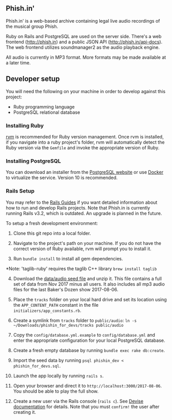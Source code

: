 Phish.in'
---------

Phish.in' is a web-based archive containing legal live audio recordings of the musical group Phish.

Ruby on Rails and PostgreSQL are used on the server side.  There's a web frontend (http://phish.in) and a public JSON API (http://phish.in/api-docs).  The web frontend utilizes soundmanager2 as the audio playback engine.

All audio is currently in MP3 format.  More formats may be made available at a later time.

## Developer setup

You will need the following on your machine in order to develop against this project:
 - Ruby programming language
 - PostgreSQL relational database

### Installing Ruby
[rvm](https://rvm.io/) is recommended for Ruby version management.  Once rvm is installed, if you navigate into a ruby project's folder, rvm will automatically detect the Ruby version via the `Gemfile` and invoke the appropriate version of Ruby.

### Installing PostgreSQL
You can download an installer from the [PostgreSQL website](https://www.postgresql.org/download/) or use [Docker](https://www.docker.com/) to virtualize the service.  Version 10 is recommended.

### Rails Setup
You may refer to the [Rails Guides](http://guides.rubyonrails.org/) if you want detailed information about how to run and develop Rails projects.  Note that Phish.in is currently running Rails v3.2, which is outdated.  An upgrade is planned in the future.

To setup a fresh development environment:

1. Clone this git repo into a local folder.

2. Navigate to the project's path on your machine.  If you do not have the correct version of Ruby available, rvm will prompt you to install it.

3. Run `bundle install` to install all gem dependencies.

*Note: 'taglib-ruby' requires the taglib C++ library `brew install taglib`

4. Download the [data/audio seed file](https://www.dropbox.com/s/mxkevdsz4m40ji6/phishin_for_devs.zip?dl=1) and unzip it.  This file contains a full set of data from Nov 2017 minus all users.  It also includes all mp3 audio files for the last Baker's Dozen show 2017-08-06.

5. Place the `tracks` folder on your local hard drive and set its location using the `APP_CONTENT_PATH` constant in the file `initializers/app_constants.rb`.

6. Create a symlink from `tracks` folder to `public/audio`:
`ln -s ~/Downloads/phishin_for_devs/tracks public/audio`

7. Copy the `config/database.yml.example` to `config/database.yml` and enter the appropriate configuration for your local PostgreSQL database.

8. Create a fresh empty database by running `bundle exec rake db:create`.

9. Import the seed data by running `psql phishin_dev < phishin_for_devs.sql`.

10. Launch the app locally by running `rails s`.

11. Open your browser and direct it to `http://localhost:3000/2017-08-06`.  You should be able to play the full show.

12. Create a new user via the Rails console (`rails c`).  See [Devise documentation](https://github.com/plataformatec/devise) for details.  Note that you must `confirm!` the user after creating it.
